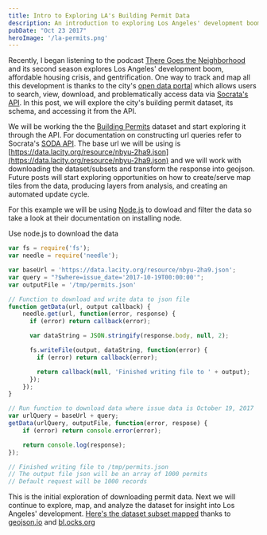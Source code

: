 ```yaml
---
title: Intro to Exploring LA's Building Permit Data
description: An introduction to exploring Los Angeles' development boom and housing crisis with building permit data.
pubDate: "Oct 23 2017"
heroImage: '/la-permits.png'
---
```


Recently, I began listening to the podcast [There Goes the Neighborhood](https://www.kcrw.com/news-culture/shows/there-goes-the-neighborhood) and its second season explores Los Angeles' development boom, affordable housing crisis, and gentrification.  One way to track and map all this development is thanks to the city's [open data portal](https://data.lacity.org/) which allows users to search, view, download, and problematically access data via [Socrata's API](https://dev.socrata.com/).  In this post, we will explore the city's building permit dataset, its schema, and accessing it from the API.

We will be working the the [Building Permits](https://data.lacity.org/A-Prosperous-City/Building-Permits/nbyu-2ha9) dataset and start exploring it through the API.  For documentation on constructing url queries refer to Socrata's [SODA API](https://dev.socrata.com/docs/endpoints.html). The base url we will be using is [https://data.lacity.org/resource/nbyu-2ha9.json](https://data.lacity.org/resource/nbyu-2ha9.json) and we will work with downloading the dataset/subsets and transform the response into geojson.  Future posts will start exploring opportunities on how to create/serve map tiles from the data, producing layers from analysis, and creating an automated update cycle.

For this example we will be using [Node.js](https://nodejs.org/en/) to dowload and filter the data so take a look at their documentation on installing node.

Use node.js to download the data
```js
var fs = require('fs');
var needle = require('needle');

var baseUrl = 'https://data.lacity.org/resource/nbyu-2ha9.json';
var query = "?$where=issue_date='2017-10-19T00:00:00'";
var outputFile = '/tmp/permits.json'

// Function to download and write data to json file
function getData(url, output callback) {
	needle.get(url, function(error, response) {
	  if (error) return callback(error);

	  var dataString = JSON.stringify(response.body, null, 2);

	  fs.writeFile(output, dataString, function(error) {
		if (error) return callback(error);

		return callback(null, 'Finished writing file to ' + output);
	  });
	});
}

// Run function to download data where issue data is October 19, 2017
var urlQuery = baseUrl + query;
getData(urlQuery, outputFile, function(error, respose) {
	if (error) return console.error(error);

	return console.log(response);
});

// Finished writing file to /tmp/permits.json
// The output file json will be an array of 1000 permits
// Default request will be 1000 records
```


This is the initial exploration of downloading permit data. Next we will continue to explore, map, and analyze the dataset for insight into Los Angeles' development. [Here's the dataset subset mapped](http://bl.ocks.org/anonymous/raw/a42fe3cf28cebf2976d4349732d8192c/) thanks to [geojson.io](http://geojson.io) and [bl.ocks.org](http://bl.ocks.org)
